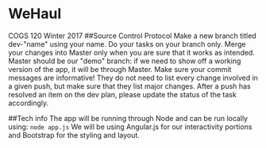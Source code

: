 # WeHaul
COGS 120 Winter 2017
##Source Control Protocol
Make a new branch titled dev-"name" using your name. Do your tasks on your branch only.
Merge your changes into Master only when you are sure that it works as intended.
Master should be our "demo" branch: if we need to show off a working version of the app, it will be through Master.
Make sure your commit messages are informative! They do not need to list every change involved in a given push, but make sure that they list major changes.
After a push has resolved an item on the dev plan, please update the status of the task accordingly.

##Tech info
The app will be running through Node and can be run locally using:
`node app.js`
We will be using Angular.js for our interactivity portions and Bootstrap for the styling and layout.